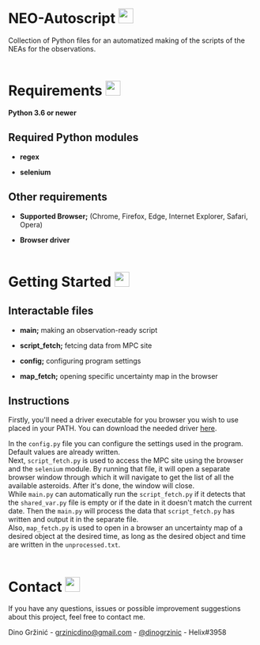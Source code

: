 # NEO-Autoscript <img src='https://image.flaticon.com/icons/png/512/547/547436.png' width='30'/>

Collection of Python files for an automatized making of the scripts of the NEAs for the observations.  
&nbsp;

# Requirements <img src='https://image.flaticon.com/icons/png/512/4295/4295919.png' width='30'/>

**Python 3.6 or newer**

## Required Python modules

- **regex**

- **selenium**

## Other requirements

- **Supported Browser;** (Chrome, Firefox, Edge, Internet Explorer, Safari, Opera)

- **Browser driver**
  &nbsp;  
  &nbsp;

# Getting Started <img src='https://image.flaticon.com/icons/png/512/1321/1321639.png' width='30'/>

## Interactable files

- **main;** making an observation-ready script

- **script_fetch;** fetcing data from MPC site
- **config;** configuring program settings
- **map_fetch;** opening specific uncertainty map in the browser

## Instructions

Firstly, you'll need a driver executable for you browser you wish to use placed in your PATH. You can download the needed driver [here](https://www.selenium.dev/documentation/getting_started/installing_browser_drivers/).

In the `config.py` file you can configure the settings used in the program. Default values are already written.<br>
Next, `script_fetch.py` is used to access the MPC site using the browser and the `selenium` module. By running that file, it will open a separate browser window through which it will navigate to get the list of all the available asteroids. After it's done, the window will close.<br>
While `main.py` can automatically run the `script_fetch.py` if it detects that the `shared_var.py` file is empty or if the date in it doesn't match the current date. Then the `main.py` will process the data that `script_fetch.py` has written and output it in the separate file.<br>
Also, `map_fetch.py` is used to open in a browser an uncertainty map of a desired object at the desired time, as long as the desired object and time are written in the `unprocessed.txt`.<br><br>

# Contact <img src='https://image.flaticon.com/icons/png/512/3062/3062634.png' width='30'/>

If you have any questions, issues or possible improvement suggestions about this project, feel free to contact me.

Dino Gržinić - grzinicdino@gmail.com - [@dinogrzinic](https://www.instagram.com/dinogrzinic/) - Helix#3958
